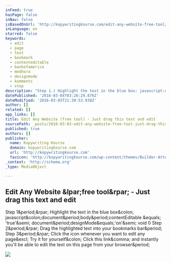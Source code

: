 ```yaml
---
inFeed: true
hasPage: false
inNav: false
isBasedOnUrl: 'http://kopywritingkourse.com/edit-any-website-free-tool/'
inLanguage: en
starred: false
keywords:
  - edit
  - page
  - text
  - bookmark
  - contenteditable
  - bankofamerica
  - medhora
  - designmode
  - komments
  - step
description: "Step 1.) Highlight the text in the blue box: javascript:document.body.contentEditable = 'true'; document.designMode='on'; void 0 Step 2.) Drag the highlighted text into your bookmarks bar. Step 3.) Click the icon whenever you want to edit any page! Try it for yourself: Click this link, and instantly you'll be able to edit the text on this page from your browser."
datePublished: '2016-03-04T03:26:29.876Z'
dateModified: '2016-03-03T21:30:53.938Z'
author: []
related: []
app_links: []
title: Edit Any Website (free tool) - Just drag this text and edit
sourcePath: _posts/2016-03-03-edit-any-website-free-tool-just-drag-this-text-and-edit.md
published: true
authors: []
publisher:
  name: Kopywriting Kourse
  domain: kopywritingkourse.com
  url: 'http://kopywritingkourse.com'
  favicon: 'http://kopywritingkourse.com/wp-content/themes/Builder-Attent/lib/builder-core/favicons/star.ico'
_context: 'http://schema.org'
_type: MediaObject

---
```

<article style=""><h1>Edit Any Website &amp;lpar;free tool&amp;rpar; - Just drag this text and edit</h1><p>Step 1&amp;period;&amp;rpar; Highlight the text in the blue box&amp;colon; javascript&amp;colon;document&amp;period;body&amp;period;contentEditable &amp;equals; 'true'&amp;semi; document&amp;period;designMode&amp;equals;'on'&amp;semi; void 0 Step 2&amp;period;&amp;rpar; Drag the highlighted text into your bookmarks bar&amp;period; Step 3&amp;period;&amp;rpar; Click the icon whenever you want to edit any page&amp;excl; Try it for yourself&amp;colon; Click this link&amp;comma; and instantly you'll be able to edit the text on this page from your browser&amp;period;</p><img src="http://kopywritingkourse.com/wp-content/uploads/edit-bank-account-balance.jpg" /></article>